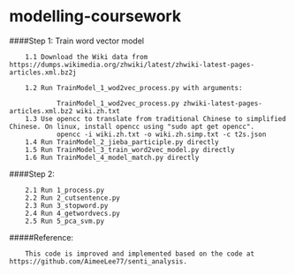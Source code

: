 # modelling-coursework

####Step 1: Train word vector model

		1.1 Download the Wiki data from https://dumps.wikimedia.org/zhwiki/latest/zhwiki-latest-pages-articles.xml.bz2j
		
		1.2 Run TrainModel_1_wod2vec_process.py with arguments:
		
				TrainModel_1_wod2vec_process.py zhwiki-latest-pages-articles.xml.bz2 wiki.zh.txt
		1.3 Use opencc to translate from traditional Chinese to simplified Chinese. On linux, install opencc using "sudo apt get opencc".
				opencc -i wiki.zh.txt -o wiki.zh.simp.txt -c t2s.json
		1.4 Run TrainModel_2_jieba_participle.py directly
		1.5 Run TrainModel_3_train_word2vec_model.py directly
		1.6 Run TrainModel_4_model_match.py directly
####Step 2:


		2.1 Run 1_process.py
		2.2 Run 2_cutsentence.py
		2.3 Run 3_stopword.py
		2.4 Run 4_getwordvecs.py
		2.5 Run 5_pca_svm.py

#####Reference:



		This code is improved and implemented based on the code at https://github.com/AimeeLee77/senti_analysis.
